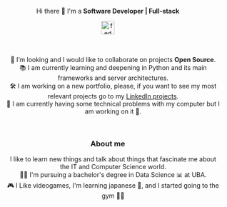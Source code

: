 <!--
<p align="center" width="300">
   <img align="center" width="180" src="" />  
   <h3 align="center">FedMG</h3>
</p>
-->


<p align="center">
  Hi there 👋 I'm a <strong>Software Developer | Full-stack</strong>
</p>


<div align="center">  
   <a href="https://www.linkedin.com/in/federico-gonzalia/" target="_blank">
    <img align="center" src="https://cdn.jsdelivr.net/npm/simple-icons@3.0.1/icons/linkedin.svg" alt="fedmg linkedin" height="30px" width="30px" />
  </a>
</div>

<br />
<br />


<ul align="center" type="none">
  <li>
   🌱 I’m looking and I would like to collaborate on projects <strong>Open Source</strong>.
  </li>
   <li>
     📚 I am currently learning and deepening in Python and its main frameworks and server architectures.
   </li>
  <li>
   🛠 I am working on a new portfolio, please, if you want to see my most relevant projects go to my <a href="https://www.linkedin.com/in/federico-gonzalia/details/projects/" target="_blank">LinkedIn projects</a>.
  </li>
   <li>
    🔧 I am currently having some technical problems with my computer but I am working on it 💪. 
   </li>
</ul>

<br />

<div align="center">
  <h3>About me</h3>
   <ul align="center" type="none">
     <li>
       I like to learn new things and talk about things that fascinate me about the IT and Computer Science world.
     </li>
     <li>
       👨‍🎓 I'm pursuing a bachelor's degree in Data Science 📊 at UBA.
     </li>
     <li>
      🎮 I Like videogames, I'm learning japanese 📖, and I started going to the gym 🏋️‍♂
     </li>
   <ul>
</div>


